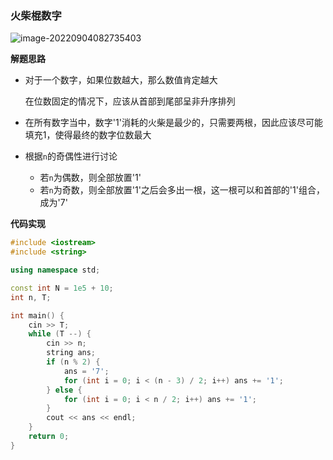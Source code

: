 ### 火柴棍数字

![image-20220904082735403](http://www.cdn.liver0377.xyz/typora/202209040827479.png)





**解题思路**

- 对于一个数字，如果位数越大，那么数值肯定越大

  在位数固定的情况下，应该从首部到尾部呈非升序排列

- 在所有数字当中，数字'1'消耗的火柴是最少的，只需要两根，因此应该尽可能填充1，使得最终的数字位数最大

- 根据`n`的奇偶性进行讨论

  - 若`n`为偶数，则全部放置'1'
  - 若`n`为奇数，则全部放置'1'之后会多出一根，这一根可以和首部的'1'组合，成为'7'



**代码实现**

```cc
#include <iostream>
#include <string>

using namespace std;

const int N = 1e5 + 10;
int n, T;

int main() {
    cin >> T;
    while (T --) {
        cin >> n;
        string ans;
        if (n % 2) {
            ans = '7';
            for (int i = 0; i < (n - 3) / 2; i++) ans += '1';
        } else {
            for (int i = 0; i < n / 2; i++) ans += '1';
        }
        cout << ans << endl;
    }
    return 0;
}
```


